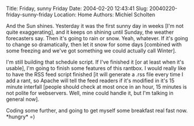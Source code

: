 Title: Friday, sunny Friday
Date: 2004-02-20 12:43:41
Slug: 20040220-friday-sunny-friday
Location: Home
Authors: Michiel Scholten

<p>And the Sun shines. Yesterday it was the first sunny day in weeks [I'm not quite exaggerating], and it keeps on shining until Sunday, the weather forecasters say. Then it's going to rain or snow. Yeah, whatever. If it's going to change so dramatically, then let it snow for some days [combined with some freezing and we've got something we could actually call Winter].</p>
<p>I'm still building that schedule script. If I've finished it [or at least when it's usable], I'm going to finish some features of this rantbox. I would really like to have the RSS feed script finished [it will generate a .rss file every time I add a rant, so Apache will tell the feed readers if it's modified in it's 15 minute interfall [people should check at most once in an hour, 15 minutes is not polite for webservers. Well, mine could handle it, but I'm talking in general now].</p>
<p>Coding some further, and going to get myself some breakfast real fast now. *hungry* =)</p>